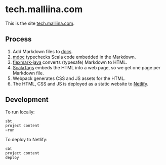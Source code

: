 # tech.malliina.com

This is the site [tech.malliina.com](https://tech.malliina.com).

## Process

1. Add Markdown files to [docs](docs).
1. [mdoc](mdoc) typechecks Scala code embedded in the Markdown.
1. [flexmark-java](https://github.com/vsch/flexmark-java) converts (typesafe) Markdown to HTML.
1. [ScalaTags](https://www.lihaoyi.com/scalatags/) embeds the HTML into a web page, so we get one page per Markdown file.
1. Webpack generates CSS and JS assets for the HTML.
1. The HTML, CSS and JS is deployed as a static website to [Netlify](https://www.netlify.com).

## Development

To run locally:

    sbt
    project content
    ~run

To deploy to Netlify:

    sbt
    project content
    deploy
